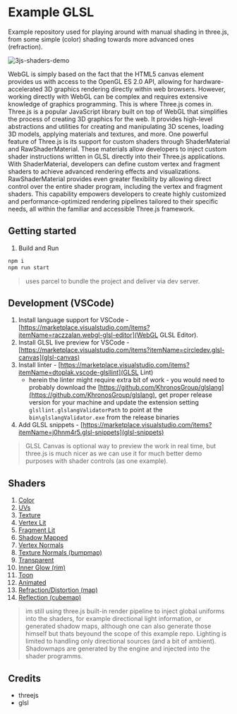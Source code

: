 # Example GLSL

Example repository used for playing around with manual shading in three.js, from some simple (color) shading towards more advanced ones (refraction). 

![3js-shaders-demo](.github/3js-shaders.gif)

WebGL is simply based on the fact that the HTML5 canvas element provides us with access to the OpenGL ES 2.0 API, allowing for hardware-accelerated 3D graphics rendering directly within web browsers. However, working directly with WebGL can be complex and requires extensive knowledge of graphics programming. This is where Three.js comes in. Three.js is a popular JavaScript library built on top of WebGL that simplifies the process of creating 3D graphics for the web. It provides high-level abstractions and utilities for creating and manipulating 3D scenes, loading 3D models, applying materials and textures, and more. One powerful feature of Three.js is its support for custom shaders through ShaderMaterial and RawShaderMaterial. These materials allow developers to inject custom shader instructions written in GLSL directly into their Three.js applications. With ShaderMaterial, developers can define custom vertex and fragment shaders to achieve advanced rendering effects and visualizations. RawShaderMaterial provides even greater flexibility by allowing direct control over the entire shader program, including the vertex and fragment shaders. This capability empowers developers to create highly customized and performance-optimized rendering pipelines tailored to their specific needs, all within the familiar and accessible Three.js framework.

## Getting started

1. Build and Run

```sh
npm i
npm run start
```

> uses parcel to bundle the project and deliver via dev server.

## Development (VSCode)

1. Install language support for VSCode - [https://marketplace.visualstudio.com/items?itemName=raczzalan.webgl-glsl-editor](WebGL GLSL Editor).
2. Install GLSL live preview for VSCode - [https://marketplace.visualstudio.com/items?itemName=circledev.glsl-canvas](glsl-canvas)
3. Install linter - [https://marketplace.visualstudio.com/items?itemName=dtoplak.vscode-glsllint](GLSL Lint)
    - herein the linter might require extra bit of work - you would need to probably download the [https://github.com/KhronosGroup/glslang](https://github.com/KhronosGroup/glslang), get proper release version for your machine and update the extension setting `glsllint.glslangValidatorPath` to point at the `bin\glslangValidator.exe` from the release binaries
4. Add GLSL snippets - [https://marketplace.visualstudio.com/items?itemName=j0hnm4r5.glsl-snippets](glsl-snippets)

> GLSL Canvas is optional way to preview the work in real time, but three.js is much nicer as we can use it for much better demo purposes with shader controls (as one example).

## Shaders

1. [Color](./src/shaders/01_color_unlit/index.js)
2. [UVs](./src/shaders/02_uvs_unlit/index.js)
3. [Texture](./src/shaders/03_texture_unlit/index.js)
4. [Vertex Lit](./src/shaders/04_vertex_lit/index.js)
5. [Fragment Lit](./src/shaders/05_fragment_lit/index.js)
6. [Shadow Mapped](./src/shaders/06_shadow_map/index.js)
7. [Vertex Normals](./src/shaders/07_vertex_normal/index.js)
8. [Texture Normals (bumpmap)](./src/shaders/08_normal_map/index.js)
9. [Transparent](./src/shaders/09_transparent/index.js)
10. [Inner Glow (rim)](./src/shaders/10_inner_glow/index.js)
11. [Toon](./src/shaders/11_toon/index.js)
12. [Animated](./src/shaders/12_animated/index.js)
13. [Refraction/Distortion (map)](./src/shaders/13_refracted/index.js)
14. [Reflection (cubemap)](./src/shaders/14_cubemap/index.js)

> im still using three.js built-in render pipeline to inject global uniforms into the shaders, for example directional light information, or generated shadow maps, although one can also generate those himself but thats beyound the scope of this example repo. Lighting is limited to handling only directional sources (and a bit of ambient). Shadowmaps are generated by the engine and injected into the shader programms.

## Credits

- threejs
- glsl